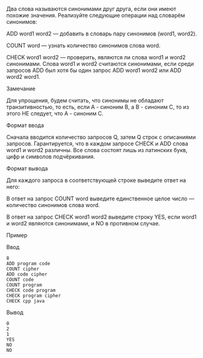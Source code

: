 ﻿Два слова называются синонимами друг друга, если они имеют похожие значения. Реализуйте следующие операции над словарём синонимов:

 ADD word1 word2 — добавить в словарь пару синонимов (word1, word2).

 COUNT word — узнать количество синонимов слова word.

 CHECK word1 word2 — проверить, являются ли слова word1 и word2 синонимами. Слова word1 и word2 считаются синонимами, если среди запросов ADD был хотя бы один запрос ADD word1 word2 или ADD word2 word1.

Замечание

Для упрощения, будем считать, что синонимы не обладают транзитивностью, то есть, если A - синоним B, а B - синоним C, то из этого НЕ следует, что A - синоним C.

Формат ввода

Сначала вводится количество запросов Q, затем Q строк с описаниями запросов. Гарантируется, что в каждом запросе CHECK и ADD слова word1 и word2 различны. Все слова состоят лишь из латинских букв, цифр и символов подчёркивания.

Формат вывода

Для каждого запроса в соответствующей строке выведите ответ на него:

 В ответ на запрос COUNT word выведите единственное целое число — количество синонимов слова word.

 В ответ на запрос CHECK word1 word2 выведите строку YES, если word1 и word2 являются синонимами, и NO в противном случае.

 Пример

 Ввод

	8
	ADD program code
	COUNT cipher
	ADD code cipher
	COUNT code
	COUNT program
	CHECK code program
	CHECK program cipher
	CHECK cpp java

Вывод

	0
	2
	1
	YES
	NO
	NO